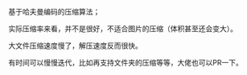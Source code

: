 基于哈夫曼编码的压缩算法；

实际压缩率来看，并不是很好，不适合图片的压缩（体积甚至还会变大）。

大文件压缩速度慢了，解压速度反而很快。

有时间可以慢慢迭代，比如再支持文件夹的压缩等等，大佬也可以PR一下。
